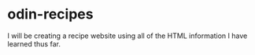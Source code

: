 # odin-recipes
I will be creating a recipe website using all of the HTML information I have learned thus far.